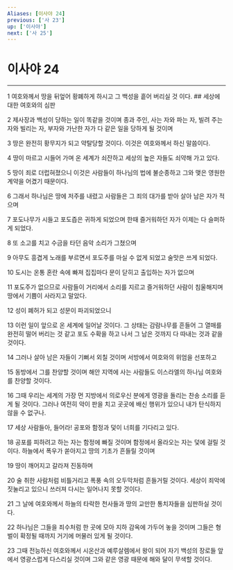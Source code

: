 ```yaml
---
Aliases: [이사야 24]
previous: ['사 23']
up: ['이사야']
next: ['사 25']
---
```

# 이사야 24

***


1 여호와께서 땅을 뒤엎어 황폐하게 하시고 그 백성을 흩어 버리실 것 이다. ## 세상에 대한 여호와의 심판 

2 제사장과 백성이 당하는 일이 똑같을 것이며 종과 주인, 사는 자와 파는 자, 빌려 주는 자와 빌리는 자, 부자와 가난한 자가 다 같은 일을 당하게 될 것이며 

3 땅은 완전히 황무지가 되고 약탈당할 것이다. 이것은 여호와께서 하신 말씀이다. 

4 땅이 마르고 시들어 가며 온 세계가 쇠잔하고 세상의 높은 자들도 쇠약해 가고 있다. 

5 땅이 죄로 더럽혀졌으니 이것은 사람들이 하나님의 법에 불순종하고 그와 맺은 영원한 계약을 어겼기 때문이다. 

6 그래서 하나님은 땅에 저주를 내렸고 사람들은 그 죄의 대가를 받아 살아 남은 자가 적으며 

7 포도나무가 시들고 포도즙은 귀하게 되었으며 한때 즐거워하던 자가 이제는 다 슬퍼하게 되었다. 

8 또 소고를 치고 수금을 타던 음악 소리가 그쳤으며 

9 아무도 흥겹게 노래를 부르면서 포도주를 마실 수 없게 되었고 술맛은 쓰게 되었다. 

10 도시는 온통 혼란 속에 빠져 집집마다 문이 닫히고 출입하는 자가 없으며 

11 포도주가 없으므로 사람들이 거리에서 소리를 지르고 즐거워하던 사람이 침울해지며 땅에서 기쁨이 사라지고 말았다. 

12 성이 폐허가 되고 성문이 파괴되었으니 

13 이런 일이 앞으로 온 세계에 일어날 것이다. 그 상태는 감람나무를 흔들어 그 열매를 완전히 떨어 버리는 것 같고 포도 수확을 하고 나서 그 남은 것까지 다 따내는 것과 같을 것이다. 

14 그러나 살아 남은 자들이 기뻐서 외칠 것이며 서방에서 여호와의 위엄을 선포하고 

15 동방에서 그를 찬양할 것이며 해안 지역에 사는 사람들도 이스라엘의 하나님 여호와를 찬양할 것이다. 

16 그때 우리는 세계의 가장 먼 지방에서 의로우신 분에게 영광을 돌리는 찬송 소리를 듣게 될 것이다. 그러나 여전히 악이 판을 치고 곳곳에 배신 행위가 있으니 내가 탄식하지 않을 수 없구나. 

17 세상 사람들아, 들어라! 공포와 함정과 덫이 너희를 기다리고 있다. 

18 공포를 피하려고 하는 자는 함정에 빠질 것이며 함정에서 올라오는 자는 덫에 걸릴 것이다. 하늘에서 폭우가 쏟아지고 땅의 기초가 흔들릴 것이며 

19 땅이 깨어지고 갈라져 진동하며 

20 술 취한 사람처럼 비틀거리고 폭풍 속의 오두막처럼 흔들거릴 것이다. 세상이 죄악에 짓눌리고 있으니 쓰러져 다시는 일어나지 못할 것이다. 

21 그 날에 여호와께서 하늘의 타락한 천사들과 땅의 교만한 통치자들을 심판하실 것이다. 

22 하나님은 그들을 죄수처럼 한 곳에 모아 지하 감옥에 가두어 놓을 것이며 그들은 형벌이 확정될 때까지 거기에 머물러 있게 될 것이다. 

23 그때 전능하신 여호와께서 시온산과 예루살렘에서 왕이 되어 자기 백성의 장로들 앞에서 영광스럽게 다스리실 것이며 그와 같은 영광 때문에 해와 달이 무색할 것이다.
